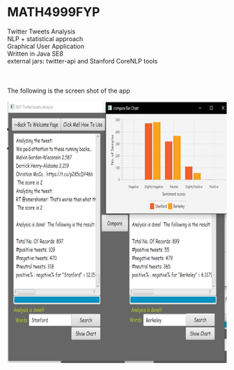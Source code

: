 # MATH4999FYP
Twitter Tweets Analysis</br>
NLP + statistical approach</br>
Graphical User Application</br>
Written in Java SE8</br>
external jars: twitter-api and Stanford CoreNLP tools</br>
</br></br></br>
The following is the screen shot of the app</br></br>
<img src="figure_3_2.png" alt="Screen Shot" height="600" width="800" />

